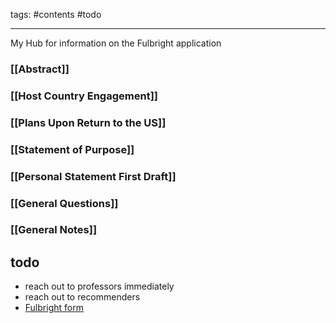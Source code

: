 tags: #contents #todo 
___
My Hub for information on the Fulbright application

### [[Abstract]]
### [[Host Country Engagement]]
### [[Plans Upon Return to the US]]
### [[Statement of Purpose]]
### [[Personal Statement First Draft]]
### [[General Questions]]
### [[General Notes]]

## todo
- reach out to professors immediately
- reach out to recommenders
- [Fulbright form](https://forms.haverford.edu/view.php?id=930232&mf_resume=148fdedab7)
